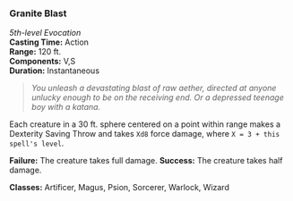 ### Granite Blast
*5th-level Evocation*  
**Casting Time:** Action  
**Range:** 120 ft.  
**Components:** V,S  
**Duration:** Instantaneous  

> *You unleash a devastating blast of raw aether, directed at anyone unlucky enough to be on the receiving end. Or a depressed teenage boy with a katana.*

Each creature in a 30 ft. sphere centered on a point within range makes a Dexterity Saving Throw and takes `Xd8` force damage, where `X = 3 + this spell's level`.

**Failure:** The creature takes full damage.
**Success:** The creature takes half damage.

**Classes:** Artificer, Magus, Psion, Sorcerer, Warlock, Wizard
